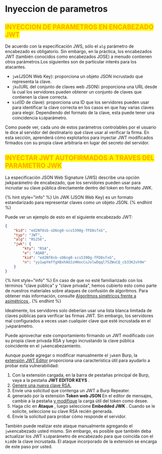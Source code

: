 # Inyeccion de parametros

## <mark style="color:orange;">INYECCION DE PARAMETROS EN ENCABEZADO JWT</mark>&#x20;

De acuerdo con la especificación JWS, sólo el `alg` parámetro de encabezado es obligatorio. Sin embargo, en la práctica, los encabezados JWT (también conocidos como encabezados JOSE) a menudo contienen otros parámetros.Los siguientes son de particular interés para los atacantes.

* `jwk`(JSON Web Key): proporciona un objeto JSON incrustado que representa la clave.
* `jku`(URL del conjunto de claves web JSON): proporciona una URL desde la cual los servidores pueden obtener un conjunto de claves que contienen la clave correcta.
* `kid`(ID de clave): proporciona una ID que los servidores pueden usar para identificar la clave correcta en los casos en que hay varias claves para elegir. Dependiendo del formato de la clave, esta puede tener una coincidencia `kid`parámetro.

Como puede ver, cada uno de estos parámetros controlables por el usuario le dice al servidor del destinatario qué clave usar al verificar la firma. En esta sección, aprenderá cómo explotarlos para inyectar JWT modificados firmados con su propia clave arbitraria en lugar del secreto del servidor.



## <mark style="color:orange;">INYECTAR JWT AUTOFIRMADOS A TRAVES DEL PARAMETRO JWK</mark>

La especificación JSON Web Signature (JWS) describe una opción jwkparámetro de encabezado, que los servidores pueden usar para incrustar su clave pública directamente dentro del token en formato JWK.

{% hint style="info" %}
Un JWK (JSON Web Key) es un formato estandarizado para representar claves como un objeto JSON.
{% endhint %}

Puede ver un ejemplo de esto en el siguiente encabezado JWT:

```json
{
    "kid": "ed2Nf8sb-sD6ng0-scs5390g-fFD8sfxG",
    "typ": "JWT",
    "alg": "RS256",
    "jwk": {
        "kty": "RSA",
        "e": "AQAB",
        "kid": "ed2Nf8sb-sD6ng0-scs5390g-fFD8sfxG",
        "n": "yy1wpYmffgXBxhAUJzHHocCuJolwDqql75ZWuCQ_cb33K2vh9m"
    }
}
```

{% hint style="info" %}
En caso de que no esté familiarizado con los términos "clave pública" y "clave privada", hemos cubierto esto como parte de nuestros materiales sobre ataques de confusión de algoritmos. Para obtener más información, consulte [Algoritmos simétricos frente a asimétricos ](https://portswigger.net/web-security/jwt/algorithm-confusion#symmetric-vs-asymmetric-algorithms).
{% endhint %}

Idealmente, los servidores solo deberían usar una lista blanca limitada de claves públicas para verificar las firmas JWT. Sin embargo, los servidores mal configurados a veces usan cualquier clave que esté incrustada en el `jwk`parámetro.

Puede aprovechar este comportamiento firmando un JWT modificado con su propia clave privada RSA y luego incrustando la clave pública coincidente en el `jwk`encabezamiento.

Aunque puede agregar o modificar manualmente el `jwk`en Burp, la [extensión JWT Editor](https://portswigger.net/bappstore/26aaa5ded2f74beea19e2ed8345a93dd) proporciona una característica útil para ayudarlo a probar esta vulnerabilidad:

1. Con la extensión cargada, en la barra de pestañas principal de Burp, vaya a la pestaña **JWT EDITOR KEYS** .
2. [Genere una nueva clave RSA.](https://portswigger.net/web-security/jwt/working-with-jwts-in-burp-suite#adding-new-signing-keys)
3. Envíe una solicitud que contenga un JWT a Burp Repeater.
4. generado por la extensión **Token web JSON** En el editor de mensajes, cambie a la pestaña [y modifique](https://portswigger.net/web-security/jwt/working-with-jwts-in-burp-suite#editing-the-contents-of-jwts) la carga útil del token como desee.
5. Haga clic en **Ataque** , luego seleccione **Embedded JWK** . Cuando se le solicite, seleccione su clave RSA recién generada.
6. Envíe la solicitud para probar cómo responde el servidor.

También puede realizar este ataque manualmente agregando el `jwk`encabezado usted mismo. Sin embargo, es posible que también deba actualizar los JWT `kid`parámetro de encabezado para que coincida con el `kid`de la clave incrustada. El ataque incorporado de la extensión se encarga de este paso por usted.
